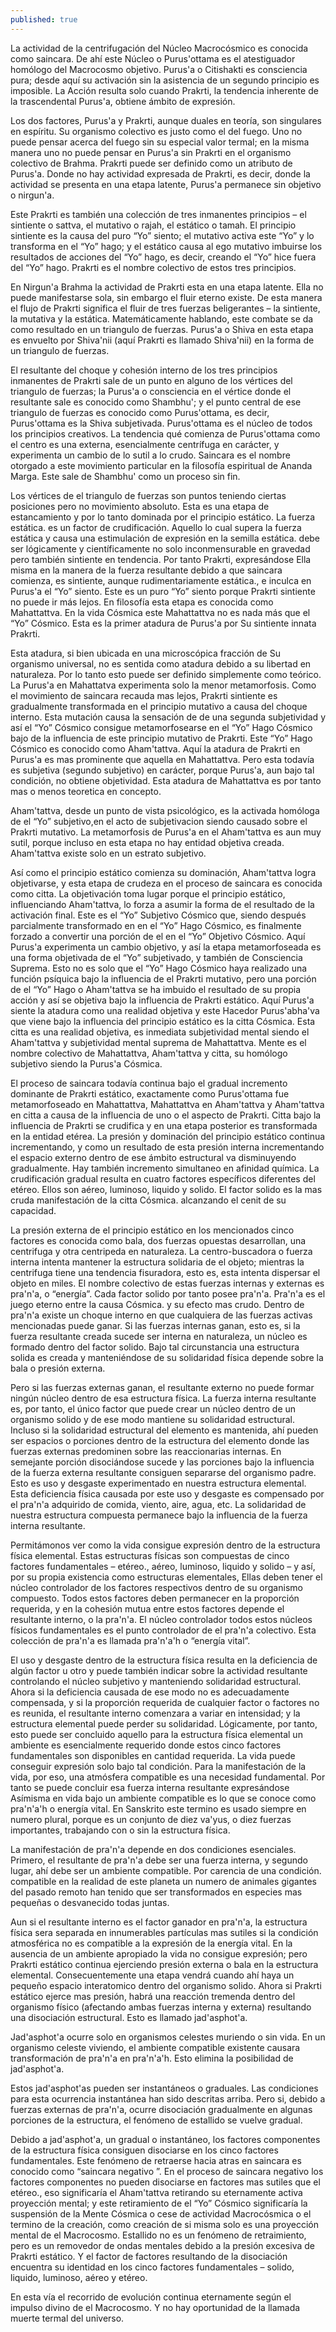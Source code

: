 ```yaml
---
published: true
---
```



La actividad de la centrifugación del Núcleo Macrocósmico es conocida como saincara. De ahí este Núcleo o Purus'ottama es el atestiguador homólogo del Macrocosmo objetivo. Purus'a o Citishakti es consciencia pura; desde aquí su activación sin la asistencia de un segundo principio es imposible. La  Acción resulta solo cuando Prakrti, la tendencia inherente de la trascendental Purus'a, obtiene ámbito de expresión.

Los dos factores, Purus'a y Prakrti, aunque duales en teoría, son singulares en espíritu. Su organismo colectivo es justo como el del fuego. Uno no puede pensar acerca del fuego sin su especial valor termal; en la misma manera uno no puede pensar en Purus'a sin Prakrti en el organismo colectivo de Brahma. Prakrti puede ser definido como un atributo de Purus'a. Donde no hay actividad expresada de Prakrti, es decir, donde la actividad se presenta en una etapa latente, Purus'a permanece sin objetivo o nirgun'a.

Este Prakrti es también una colección de tres inmanentes principios – el sintiente o sattva, el mutativo o rajah, el estático o tamah. El principio sintiente es la causa del puro “Yo” siento; el mutativo activa este “Yo” y lo transforma en el “Yo” hago; y el estático causa al ego mutativo imbuirse los resultados de acciones del “Yo” hago, es decir, creando el “Yo” hice fuera del “Yo” hago. Prakrti es el nombre colectivo de estos tres principios.

En Nirgun'a Brahma la actividad de Prakrti esta en una etapa latente. Ella no puede manifestarse sola, sin embargo el fluir eterno existe. De esta manera el flujo de Prakrti significa el fluir de tres fuerzas beligerantes – la sintiente, la mutativa y la estática. Matemáticamente hablando, este combate se da como resultado en un triangulo de fuerzas. Purus'a o Shiva en esta etapa es envuelto por Shiva'nii (aquí Prakrti es llamado Shiva'nii) en la forma de un triangulo de fuerzas.

El resultante del choque y cohesión interno de los tres principios inmanentes de Prakrti sale de un punto en alguno de los vértices del triangulo de fuerzas; la Purus'a o consciencia en el vértice donde el resultante sale es conocido como Shambhu'; y el punto central de ese triangulo de fuerzas es conocido como Purus'ottama, es decir,  Purus'ottama es la Shiva subjetivada. Purus'ottama es el núcleo de todos los principios creativos. La tendencia qué comienza de Purus'ottama como el centro es  una externa, esencialmente centrífuga en carácter, y experimenta un cambio de lo sutil a lo crudo. Saincara es el nombre otorgado a este movimiento particular en la filosofía espiritual de Ananda Marga. Este sale de Shambhu' como un proceso sin fin.

Los vértices de el triangulo de fuerzas son puntos teniendo ciertas posiciones pero no movimiento absoluto. Esta es una etapa de estancamiento y por lo tanto dominada por el principio estático. La fuerza estática. es un factor de crudificación. Aquello lo cual supera la fuerza estática y causa una estimulación de expresión en la semilla estática. debe ser lógicamente y científicamente no solo inconmensurable en gravedad pero también sintiente en tendencia. Por tanto Prakrti, expresándose Ella misma en la manera de la fuerza resultante debido a que saincara comienza, es sintiente, aunque rudimentariamente estática., e  inculca en Purus'a el “Yo” siento. Este es un puro “Yo” siento porque   Prakrti sintiente no puede ir más lejos. En filosofía esta etapa es conocida como Mahattattva. En la vida Cósmica este Mahattattva no es nada más que el “Yo” Cósmico. Esta es la primer atadura de Purus'a por Su sintiente innata Prakrti.

Esta atadura, si bien ubicada en una microscópica fracción de Su organismo universal, no es sentida como atadura debido a su libertad en naturaleza. Por lo tanto esto puede ser definido simplemente como  teórico. La Purus'a en Mahattatva experimenta solo la menor metamorfosis. Como el movimiento de saincara recauda mas lejos, Prakrti sintiente es gradualmente transformada en el principio mutativo a causa del choque interno. Esta mutación causa la sensación de de una segunda subjetividad y así el “Yo” Cósmico consigue metamorfosearse en el “Yo” Hago Cósmico bajo de la influencia de este principio mutativo de Prakrti. Este “Yo” Hago Cósmico es conocido como Aham'tattva. Aquí la atadura de Prakrti en Purus'a es mas prominente que aquella en Mahattattva. Pero esta todavía es subjetiva (segundo subjetivo) en carácter, porque Purus'a, aun bajo tal condición, no obtiene objetividad. Esta atadura de Mahattattva es por tanto mas o menos teoretica en concepto.

Aham'tattva, desde un punto de vista psicológico, es la activada homóloga de el “Yo” subjetivo,en el acto de subjetivacion siendo causado sobre el Prakrti mutativo. La metamorfosis de Purus'a en el Aham'tattva es aun muy sutil, porque incluso en esta etapa no hay entidad objetiva creada. Aham'tattva existe solo en un estrato subjetivo.

Así como el principio estático comienza su dominación, Aham'tattva logra objetivarse, y esta etapa de crudeza en el proceso de saincara es conocida como citta. La objetivación toma lugar porque el principio estático, influenciando Aham'tattva, lo forza a asumir la forma de el resultado de la activación final. Este es el “Yo” Subjetivo Cósmico que, siendo después parcialmente transformado en en el “Yo” Hago Cósmico, es finalmente forzado a convertir una porción de el en el “Yo” Objetivo Cósmico. Aquí Purus'a experimenta un cambio objetivo, y así la etapa metamorfoseada es una forma objetivada de el “Yo” subjetivado, y también de Consciencia Suprema. Esto no es solo que el “Yo” Hago Cósmico haya realizado una función psíquica bajo la influencia de el Prakrti mutativo, pero una porción de el “Yo” Hago o Aham'tattva  se ha imbuido el resultado de su propia acción y así se objetiva bajo la influencia de Prakrti estático. Aquí Purus'a siente la atadura como una realidad objetiva y este Hacedor Purus'abha'va  que viene bajo la influencia del principio estático es la citta Cósmica. Esta citta es una realidad objetiva, es inmediata subjetividad mental siendo el Aham'tattva y subjetividad mental suprema de Mahattattva. Mente es el nombre colectivo de Mahattattva, Aham'tattva y citta, su homólogo subjetivo siendo la Purus'a Cósmica.

El proceso de saincara todavía continua bajo el gradual incremento dominante de Prakrti estático, exactamente como Purus'ottama fue metamorfoseado en Mahattattva, Mahattattva en Aham'tattva y Aham'tattva en citta a causa de la influencia de uno o el aspecto de Prakrti. Citta bajo la influencia de Prakrti se crudifica y en una etapa posterior es transformada en la entidad etérea. La presión y dominación del principio estático continua incrementando, y como un resultado de esta presión interna incrementando el espacio externo dentro de ese ámbito estructural va disminuyendo gradualmente. Hay también incremento simultaneo en afinidad química. La crudificación gradual resulta en cuatro factores específicos diferentes del etéreo. Ellos son aéreo, luminoso, liquido y solido. El factor solido es la mas cruda manifestación de la citta Cósmica. alcanzando el cenit de su capacidad.

La presión externa de el principio estático en los mencionados cinco factores es conocida como bala, dos fuerzas opuestas  desarrollan, una centrifuga y otra centripeda en naturaleza. La centro-buscadora o fuerza interna intenta mantener la estructura solidaria de el objeto; mientras la centrifuga tiene una tendencia fisuradora, esto es, esta intenta dispersar el objeto en miles. El nombre colectivo de estas fuerzas internas y externas es pra'n'a, o “energía”. Cada factor solido por tanto posee pra'n'a. Pra'n'a es el juego eterno entre la causa Cósmica. y su efecto mas crudo. Dentro de pra'n'a existe un choque interno en que cualquiera de las fuerzas activas mencionadas puede ganar. Si las fuerzas internas ganan, esto es, si la fuerza resultante creada sucede ser interna en naturaleza, un núcleo es formado dentro del factor solido. Bajo tal circunstancia una estructura solida es creada y manteniéndose de su solidaridad física depende sobre la bala o presión externa.

Pero si las fuerzas externas ganan, el resultante externo no puede formar ningún núcleo dentro de esa estructura física. La fuerza interna resultante es, por tanto, el único factor que puede crear un núcleo dentro de un organismo solido y de ese modo mantiene su solidaridad estructural. Incluso si la solidaridad estructural del elemento es mantenida, ahí pueden ser espacios o porciones dentro de la estructura del elemento donde las fuerzas externas predominen sobre las reaccionarias internas. En semejante porción disociándose sucede y las porciones bajo la influencia de la fuerza externa resultante  consiguen separarse del organismo padre. Esto es uso y desgaste experimentado en nuestra estructura elemental. Esta deficiencia física causada por este uso y desgaste es compensado por el  pra'n'a adquirido de comida, viento, aire, agua, etc. La solidaridad de nuestra estructura compuesta permanece bajo la influencia de la fuerza interna resultante.

Permitámonos ver como la vida consigue expresión dentro de la estructura física elemental. Estas estructuras físicas son compuestas de cinco factores fundamentales – etéreo., aéreo, luminoso, liquido y solido – y así, por su propia existencia como estructuras elementales, Ellas deben tener el núcleo controlador de los factores respectivos dentro de su organismo compuesto. Todos estos factores deben permanecer en la proporción requerida, y en la cohesión mutua entre estos factores depende el resultante interno, o la pra'n'a. El núcleo controlador todos estos núcleos físicos fundamentales es el punto controlador de el pra'n'a colectivo. Esta colección de pra'n'a es llamada pra'n'a'h o “energía vital”.

El uso y desgaste dentro de la estructura física resulta en la deficiencia de algún factor u otro y puede también indicar sobre la actividad resultante controlando el núcleo subjetivo y manteniendo solidaridad estructural. Ahora si la deficiencia causada de ese modo no es adecuadamente compensada, y si la proporción requerida de cualquier factor o factores no es reunida, el resultante interno comenzara a variar en intensidad; y la estructura elemental puede perder su solidaridad. Lógicamente, por tanto, esto puede ser concluido aquello para la estructura física elemental un ambiente es esencialmente requerido donde estos cinco factores fundamentales son disponibles en cantidad requerida. La vida puede conseguir expresión solo bajo tal condición. Para la manifestación de la vida, por eso, una atmósfera compatible es una necesidad fundamental. Por tanto se puede concluir esa fuerza interna resultante expresándose Asímisma en vida bajo un ambiente compatible es lo que se conoce como pra'n'a'h o energía vital. En Sanskrito este termino es usado siempre en numero plural, porque es un conjunto de diez va'yus, o diez fuerzas importantes, trabajando con o sin la estructura física.

La manifestación de pra'n'a depende en dos condiciones esenciales. Primero, el resultante de pra'n'a debe ser una fuerza interna, y segundo lugar, ahí debe ser un ambiente compatible. Por carencia de una condición. compatible en la realidad de este planeta un numero de animales gigantes del pasado remoto han tenido que ser transformados en especies mas pequeñas o desvanecido todas juntas.

Aun si el resultante interno es el factor ganador en pra'n'a, la estructura física sera separada en innumerables partículas mas sutiles si la condición atmosférica no es compatible a la expresión de la energía vital. En la ausencia de un ambiente apropiado la vida no consigue expresión; pero Prakrti estático continua ejerciendo presión externa o bala en la estructura elemental. Consecuentemente una etapa vendrá cuando ahí haya un pequeño espacio interatomico dentro del organismo solido. Ahora si Prakrti estático ejerce mas presión, habrá una reacción tremenda dentro del organismo físico (afectando ambas fuerzas interna y externa) resultando una disociación estructural. Esto es llamado jad'asphot'a.

Jad'asphot'a ocurre solo en organismos celestes muriendo o sin vida. En un organismo celeste viviendo, el ambiente compatible existente causara transformación de pra'n'a en pra'n'a'h. Esto elimina la posibilidad de jad'asphot'a.

Estos jad'asphot'as pueden ser instantáneos o graduales. Las condiciones para esta ocurrencia instantánea han sido descritas arriba. Pero si, debido a fuerzas externas de pra'n'a, ocurre disociación gradualmente en algunas porciones de la estructura, el fenómeno de estallido se vuelve gradual.

Debido a  jad'asphot'a, un gradual o instantáneo, los factores componentes de la estructura física consiguen disociarse en los cinco factores fundamentales. Este fenómeno de retraerse hacia atras en saincara es conocido como “saincara negativo ”. En el proceso de saincara negativo los factores componentes no pueden disociarse en factores mas sutiles que el etéreo., eso significaría el Aham'tattva retirando su eternamente activa proyección mental; y este retiramiento de el “Yo” Cósmico significaría la suspensión de la Mente Cósmica o cese de actividad Macrocósmica o el termino de la creación, como creación de si misma solo es una proyección mental de el Macrocosmo. Estallido no es un fenómeno de retraimiento, pero es un removedor de ondas mentales debido a la presión excesiva de Prakrti estático. Y el factor de factores resultando de la disociación encuentra su identidad en los cinco factores fundamentales – solido, liquido, luminoso, aéreo y etéreo.

En esta vía el recorrido de evolución continua eternamente según el impulso divino de el Macrocosmo. Y no hay oportunidad de la llamada muerte termal del universo.

